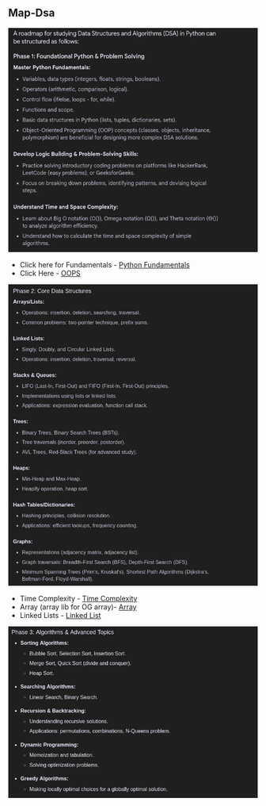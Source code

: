 ## Map-Dsa
![python foundation](image.png)
- Click here for Fundamentals - [Python Fundamentals](https://www.w3schools.com/python/default.asp)
- Click Here - [OOPS](/OOPS.md)

![Core data structures](image-1.png)
- Time Complexity - [Time Complexity](/Time_complesity.md)
- Array (array lib for OG array)- [Array](/array.ipynb)
- Linked Lists - [Linked List](/LinkedList.md)

![Algorithams and Advanced topics](image-3.png)